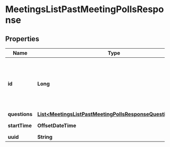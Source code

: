 

# MeetingsListPastMeetingPollsResponse


## Properties

| Name | Type | Description | Notes |
|------------ | ------------- | ------------- | -------------|
|**id** | **Long** | [Meeting ID](https://support.zoom.us/hc/en-us/articles/201362373-What-is-a-Meeting-ID-): Unique identifier of the meeting in **long** format(represented as int64 data type in JSON), also known as the meeting number. |  [optional] |
|**questions** | [**List&lt;MeetingsListPastMeetingPollsResponseQuestionsInner&gt;**](MeetingsListPastMeetingPollsResponseQuestionsInner.md) |  |  [optional] |
|**startTime** | **OffsetDateTime** | The start time of the meeting. |  [optional] |
|**uuid** | **String** | Meeting UUID. |  [optional] |



